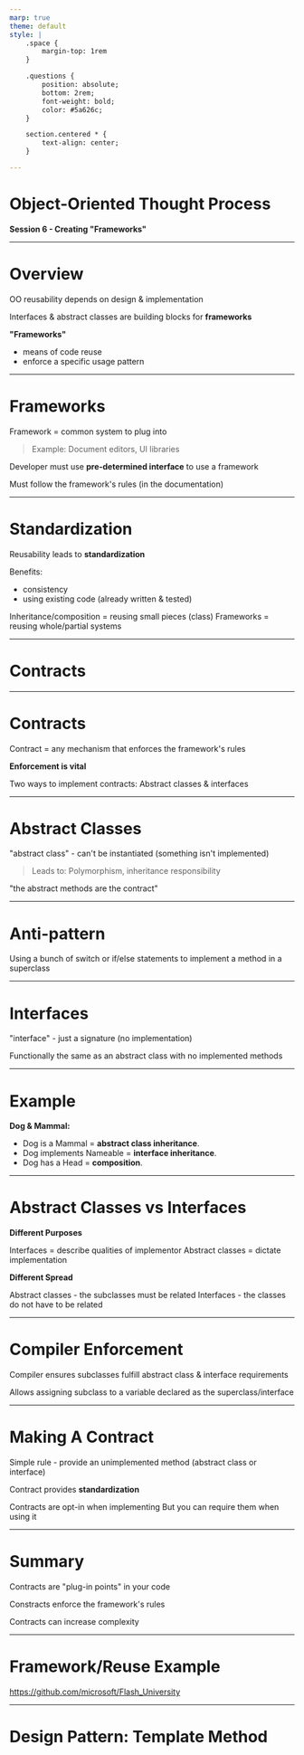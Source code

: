```yaml
---
marp: true
theme: default
style: |
    .space {
        margin-top: 1rem
    }

    .questions {
        position: absolute;
        bottom: 2rem;
        font-weight: bold;
        color: #5a626c;
    }

    section.centered * {
        text-align: center;
    }

---
```


<!-- _class: invert -->
<!-- _footer: '**Covers Chapter 8: "Frameworks and Reuse: Designing with Interfaces and Abstract Classes"' -->

# Object-Oriented Thought Process
**Session 6 - Creating "Frameworks"**

<!-- notes
-->

---

# Overview

OO reusability depends on design & implementation

Interfaces & abstract classes are building blocks for **frameworks**

**"Frameworks"**
- means of code reuse
- enforce a specific usage pattern

<!-- notes
-->

---

# Frameworks

Framework = common system to plug into
> Example: Document editors, UI libraries

<div class="space" />

Developer must use **pre-determined interface** to use a framework

Must follow the framework's rules (in the documentation)

<!-- notes
    Word processing framework includes:
        Creating docs, opening docs, saving, copy/cut/paste, searching, etc
-->

---

# Standardization

Reusability leads to **standardization**

Benefits:
- consistency
- using existing code (already written & tested)

<div class="space" />

Inheritance/composition = reusing small pieces (class)
Frameworks = reusing whole/partial systems


<!-- notes
-->

---

<!-- _class: centered invert -->

# Contracts

<!-- notes
    framework's purpose is to provide contracts to plug into
-->
---

# Contracts

Contract = any mechanism that enforces the framework's rules

**Enforcement is vital**

<div class="space" />

Two ways to implement contracts: Abstract classes & interfaces

<!-- notes
    contract is widely used in many areas, each meaning something slightly different
-->

---

# Abstract Classes

"abstract class" - can't be instantiated (something isn't implemented)

> Leads to: Polymorphism, inheritance responsibility

<div class="space" />

"the abstract methods are the contract"

<!-- notes
    Ex Shape class - draw abstract method
    "if you ask someone to draw a shape, their first question would be 'what kind of shape?'"
-->

---

<!-- _class: centered -->

# Anti-pattern

Using a bunch of switch or if/else statements to implement a method in a superclass

<!-- notes
    Rather should make the method abstract & implement it via subclassing
-->

---

# Interfaces

"interface" - just a signature (no implementation)

Functionally the same as an abstract class with no implemented methods


<!-- notes
    "interface" is widely used, and can mean different things depending on the context

    functionally the same as abstract class (w/no implmented methods),
    but different use case/meaning

    interfaces partially exist because of single inheritance 
-->

---

# Example

**Dog & Mammal:**
- Dog is a Mammal = **abstract class inheritance**.
- Dog implements Nameable = **interface inheritance**.
- Dog has a Head = **composition**.


<!-- notes
-->

---

# Abstract Classes vs Interfaces

**Different Purposes**

Interfaces = describe qualities of implementor
Abstract classes = dictate implementation

<div class="space" />

**Different Spread**

Abstract classes - the subclasses must be related
Interfaces - the classes do not have to be related

<!-- notes
    (spread) Not just abstract classes, but any strict/class inheritance
-->

---

# Compiler Enforcement

Compiler ensures subclasses fulfill abstract class & interface requirements

Allows assigning subclass to a variable declared as the superclass/interface

<!-- notes
-->

---

# Making A Contract

Simple rule - provide an unimplemented method (abstract class or interface)

<div class="space"/>

Contract provides **standardization**

Contracts are opt-in when implementing
But you can require them when using it


<!-- notes
-->

---

# Summary

Contracts are "plug-in points" in your code

Constracts enforce the framework's rules 

Contracts can increase complexity

<!-- notes
-->

---

<!-- _class: centered invert -->

# Framework/Reuse Example
https://github.com/microsoft/Flash_University

<!-- notes
-->


---

<!-- _class: centered invert -->
<!-- _footer: 'Example at https://github.com/microsoft/Flash_University/tree/main/Design_Patterns/Template%20Method' -->

# Design Pattern: Template Method

<!-- notes
-->
